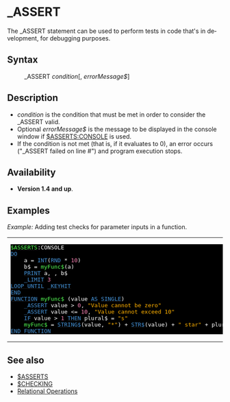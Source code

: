 <style>pre.codeide, pre.outputfixed, .outputcrt0 { background-color: #000 !important; color: #FFF !important; }</style><!DOCTYPE html>
<html class="client-nojs" dir="ltr" lang="en">
<head>
<title>_ASSERT - QB64 Phoenix Edition Wiki</title>
</head>
<body class="mediawiki ltr sitedir-ltr mw-hide-empty-elt ns-0 ns-subject page-ASSERT rootpage-ASSERT skin-vector action-view skin-vector-legacy vector-feature-language-in-header-enabled vector-feature-language-in-main-page-header-disabled vector-feature-language-alert-in-sidebar-disabled vector-feature-sticky-header-disabled vector-feature-sticky-header-edit-disabled vector-feature-table-of-contents-disabled vector-feature-visual-enhancement-next-disabled">
<div class="mw-body" id="content" role="main">
<a id="top"></a>
<h1 class="firstHeading mw-first-heading" id="firstHeading">_ASSERT</h1>
<div class="vector-body" id="bodyContent">
<div class="mw-body-content mw-content-ltr" dir="ltr" id="mw-content-text" lang="en"><div class="mw-parser-output"><p>The <a class="mw-selflink selflink">_ASSERT</a> statement can be used to perform tests in code that's in development, for debugging purposes.
</p>
<h2><span class="mw-headline" id="Syntax">Syntax</span></h2>
<dl><dd><a class="mw-selflink selflink">_ASSERT</a> <i>condition</i>[,  <i>errorMessage$</i>]</dd></dl>
<p>
</p>
<h2><span class="mw-headline" id="Description">Description</span></h2>
<ul><li><i>condition</i> is the condition that must be met in order to consider the _ASSERT valid.</li>
<li>Optional <i>errorMessage$</i> is the message to be displayed in the console window if <a href="$ASSERTS" title="$ASSERTS">$ASSERTS:CONSOLE</a> is used.</li>
<li>If the condition is not met (that is, if it evaluates to 0), an error occurs ("_ASSERT failed on line #") and program execution stops.</li></ul>
<p>
</p>
<h2><span class="mw-headline" id="Availability">Availability</span></h2>
<ul><li><b>Version 1.4 and up</b>.</li></ul>
<p>
</p>
<h2><span class="mw-headline" id="Examples">Examples</span></h2>
<p><i>Example:</i> Adding test checks for parameter inputs in a function.
</p>
<table cellpadding="15px" width="100%">
<tbody><tr>
<td><pre class="codeide"><a href="$ASSERTS" title="$ASSERTS"><span style="color:#55FF55;">$ASSERTS</span></a>:CONSOLE
<a class="mw-redirect" href="DO" title="DO"><span style="color:#4593D8;">DO</span></a>
    a = <a href="INT" title="INT"><span style="color:#4593D8;">INT</span></a>(<a href="RND" title="RND"><span style="color:#4593D8;">RND</span></a> * <span style="color:#F580B1;">10</span>)
    b$ = <span style="color:#55FF55;">myFunc$</span>(a)
    <a href="PRINT" title="PRINT"><span style="color:#4593D8;">PRINT</span></a> a, , b$
    <a href="LIMIT" title="LIMIT"><span style="color:#4593D8;">_LIMIT</span></a> <span style="color:#F580B1;">3</span>
<a href="DO...LOOP" title="DO...LOOP"><span style="color:#4593D8;">LOOP UNTIL</span></a> <a href="KEYHIT" title="KEYHIT"><span style="color:#4593D8;">_KEYHIT</span></a>
<a href="END" title="END"><span style="color:#4593D8;">END</span></a>
<a href="FUNCTION" title="FUNCTION"><span style="color:#4593D8;">FUNCTION</span></a> <span style="color:#55FF55;">myFunc$</span> (value <a href="AS" title="AS"><span style="color:#4593D8;">AS</span></a> <a href="SINGLE" title="SINGLE"><span style="color:#4593D8;">SINGLE</span></a>)
    <a class="mw-selflink selflink"><span style="color:#4593D8;">_ASSERT</span></a> value &gt; <span style="color:#F580B1;">0</span>, <span style="color:#FFB100;">"Value cannot be zero"</span>
    <a class="mw-selflink selflink"><span style="color:#4593D8;">_ASSERT</span></a> value &lt;= <span style="color:#F580B1;">10</span>, <span style="color:#FFB100;">"Value cannot exceed 10"</span>
    <a class="mw-redirect" href="IF" title="IF"><span style="color:#4593D8;">IF</span></a> value &gt; <span style="color:#F580B1;">1</span> <a href="THEN" title="THEN"><span style="color:#4593D8;">THEN</span></a> plural$ = <span style="color:#FFB100;">"s"</span>
    <span style="color:#55FF55;">myFunc$</span> = <a href="STRING$" title="STRING$"><span style="color:#4593D8;">STRING$</span></a>(value, <span style="color:#FFB100;">"*"</span>) + <a href="STR$" title="STR$"><span style="color:#4593D8;">STR$</span></a>(value) + <span style="color:#FFB100;">" star"</span> + plural$ + <span style="color:#FFB100;">" :-)"</span>
<a class="mw-redirect" href="END_FUNCTION" title="END FUNCTION"><span style="color:#4593D8;">END FUNCTION</span></a>
</pre>
</td></tr></tbody></table>
<p>
</p>
<h2><span class="mw-headline" id="See_also">See also</span></h2>
<ul><li><a href="$ASSERTS" title="$ASSERTS">$ASSERTS</a></li>
<li><a href="$CHECKING" title="$CHECKING">$CHECKING</a></li>
<li><a href="Relational_Operations" title="Relational Operations">Relational Operations</a></li></ul>
<p>
</p>
<!-- 
NewPP limit report
Cached time: 20240714193325
Cache expiry: 86400
Reduced expiry: false
Complications: [show‐toc]
CPU time usage: 0.027 seconds
Real time usage: 0.042 seconds
Preprocessor visited node count: 289/1000000
Post‐expand include size: 2477/2097152 bytes
Template argument size: 585/2097152 bytes
Highest expansion depth: 4/100
Expensive parser function count: 0/100
Unstrip recursion depth: 0/20
Unstrip post‐expand size: 65/5000000 bytes
-->
<!--
Transclusion expansion time report (%,ms,calls,template)
100.00%   29.819      1 -total
 19.35%    5.770      4 Template:Parameter
 10.42%    3.106      1 Template:PageDescription
 10.35%    3.086      1 Template:PageSyntax
  7.52%    2.243     18 Template:Cl
  6.83%    2.037     14 Template:Text
  5.87%    1.749      1 Template:PageAvailability
  5.52%    1.647      1 Template:PageExamples
  5.42%    1.616      1 Template:CodeEnd
  5.41%    1.614      1 Template:Cm
-->
<!-- Saved in parser cache with key qb64pnix_mw19894-mwmb_:pcache:idhash:45-0!canonical and timestamp 20240714193325 and revision id 8261.
 -->
</div>
</div>
</div>
</div>
</body>
</html>